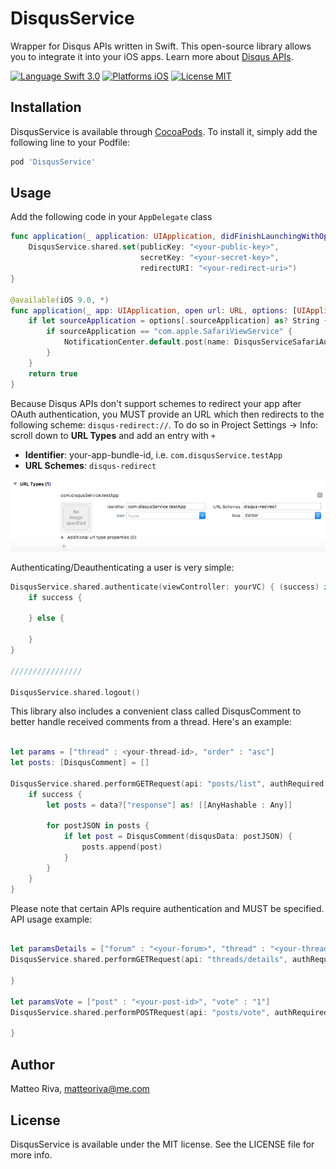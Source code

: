 # DisqusService

Wrapper for Disqus APIs written in Swift.
This open-source library allows you to integrate it into your iOS apps.
Learn more about [Disqus APIs](https://disqus.com/api/docs/).

[![Language Swift 3.0](https://img.shields.io/badge/Language-Swift%203.0-green.svg?style=flat)](https://swift.org)
[![Platforms iOS](https://img.shields.io/badge/Platforms-iOS-lightgray.svg?style=flat)](http://www.apple.com/ios)
[![License MIT](https://img.shields.io/badge/License-MIT-lightgrey.svg?style=flat)](https://github.com/ascarrambad/DisqusService/master/LICENSE)

## Installation

DisqusService is available through [CocoaPods](http://cocoapods.org). To install
it, simply add the following line to your Podfile:

```ruby
pod 'DisqusService'
```
## Usage

Add the following code in your `AppDelegate` class

```swift
func application(_ application: UIApplication, didFinishLaunchingWithOptions launchOptions: [UIApplicationLaunchOptionsKey : Any]? = nil) -> Bool {
    DisqusService.shared.set(publicKey: "<your-public-key>",
                             secretKey: "<your-secret-key>",
                             redirectURI: "<your-redirect-uri>")
}

@available(iOS 9.0, *)
func application(_ app: UIApplication, open url: URL, options: [UIApplicationOpenURLOptionsKey : Any] = [:]) -> Bool {
    if let sourceApplication = options[.sourceApplication] as? String {
        if sourceApplication == "com.apple.SafariViewService" {
            NotificationCenter.default.post(name: DisqusServiceSafariAuthDidClose, object: url)
        }
    }
    return true
}
```

Because Disqus APIs don't support schemes to redirect your app after OAuth authentication, you MUST provide an URL which then redirects to the following scheme: `disqus-redirect://`.
To do so in Project Settings → Info: scroll down to **URL Types** and add an entry with `+`

- **Identifier**: your-app-bundle-id, i.e. `com.disqusService.testApp`
- **URL Schemes**: `disqus-redirect`

![](Assets/xcode.png)

Authenticating/Deauthenticating a user is very simple:
```swift
DisqusService.shared.authenticate(viewController: yourVC) { (success) in
    if success {
        
    } else {
        
    }
}

////////////////

DisqusService.shared.logout()
```

This library also includes a convenient class called DisqusComment to better handle received comments from a thread.
Here's an example:

```swift

let params = ["thread" : <your-thread-id>, "order" : "asc"]
let posts: [DisqusComment] = []

DisqusService.shared.performGETRequest(api: "posts/list", authRequired: false, params: params) { (data, success) -> Void in
    if success {
        let posts = data?["response"] as! [[AnyHashable : Any]]

        for postJSON in posts {
            if let post = DisqusComment(disqusData: postJSON) {
                posts.append(post)
            }
        }
    }
}
```

Please note that certain APIs require authentication and MUST be specified.
API usage example:

```swift

let paramsDetails = ["forum" : "<your-forum>", "thread" : "<your-thread-id>"]
DisqusService.shared.performGETRequest(api: "threads/details", authRequired: false, params: paramsDetails) { (data, success) in

}

let paramsVote = ["post" : "<your-post-id>", "vote" : "1"]
DisqusService.shared.performPOSTRequest(api: "posts/vote", authRequired: true, params: paramsVote) { (data, success) in

}
```

## Author

Matteo Riva, matteoriva@me.com

## License

DisqusService is available under the MIT license. See the LICENSE file for more info.

